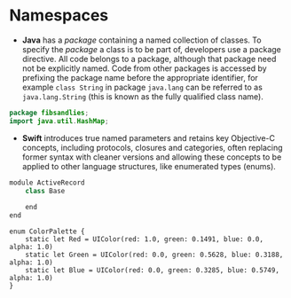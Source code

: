 # Namespaces
* **Java** has a *package* containing a named collection of classes. To specify the *package* a class is to be part of, developers use a package directive. All code belongs to a package, although that package need not be explicitly named. Code from other packages is accessed by prefixing the package name before the appropriate identifier, for example `class String` in package `java.lang` can be referred to as `java.lang.String` (this is known as the fully qualified class name). 
```java
package fibsandlies;
import java.util.HashMap;
```


* **Swift** introduces true named parameters and retains key Objective-C concepts, including protocols, closures and categories, often replacing former syntax with cleaner versions and allowing these concepts to be applied to other language structures, like enumerated types (enums).
```swift
module ActiveRecord
	class Base
	
	end
end
```
```switf
enum ColorPalette {
    static let Red = UIColor(red: 1.0, green: 0.1491, blue: 0.0, alpha: 1.0)
    static let Green = UIColor(red: 0.0, green: 0.5628, blue: 0.3188, alpha: 1.0)
    static let Blue = UIColor(red: 0.0, green: 0.3285, blue: 0.5749, alpha: 1.0)
}
```
